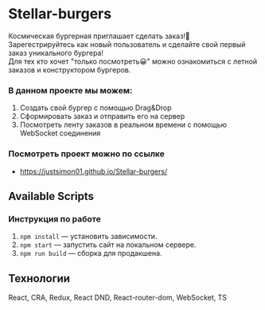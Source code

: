 # Stellar-burgers

Космическая бургерная приглашает сделать заказ!🍔  
Зарегестрируйтесь как новый пользователь и сделайте свой первый заказ уникального бургера!  
Для тех кто хочет "только посмотреть😀" можно ознакомиться с летной заказов и конструктором бургеров.

### В данном проекте мы можем:
1. Cоздать свой бургер с помощью Drag&Drop
2. Сформировать заказ и отправить его на сервер
3. Посмотреть ленту заказов в реальном времени с помощью WebSocket соединения

### Посмотреть проект можно по ссылке
* https://justsimon01.github.io/Stellar-burgers/

## Available Scripts
### Инструкция по работе
1. `npm install` — установить зависимости.
2. `npm start` — запустить сайт на локальном сервере.
3. `npm run build` — сборка для продакшена.

## Технологии
React, CRA, Redux, React DND, React-router-dom, WebSocket, TS
